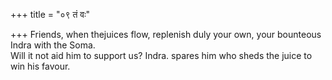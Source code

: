 +++
title = "०९ तं वः"

+++
Friends, when thejuices flow, replenish duly your own, your bounteous Indra with the Soma.  
     Will it not aid him to support us? Indra. spares him who sheds the juice to win his favour.